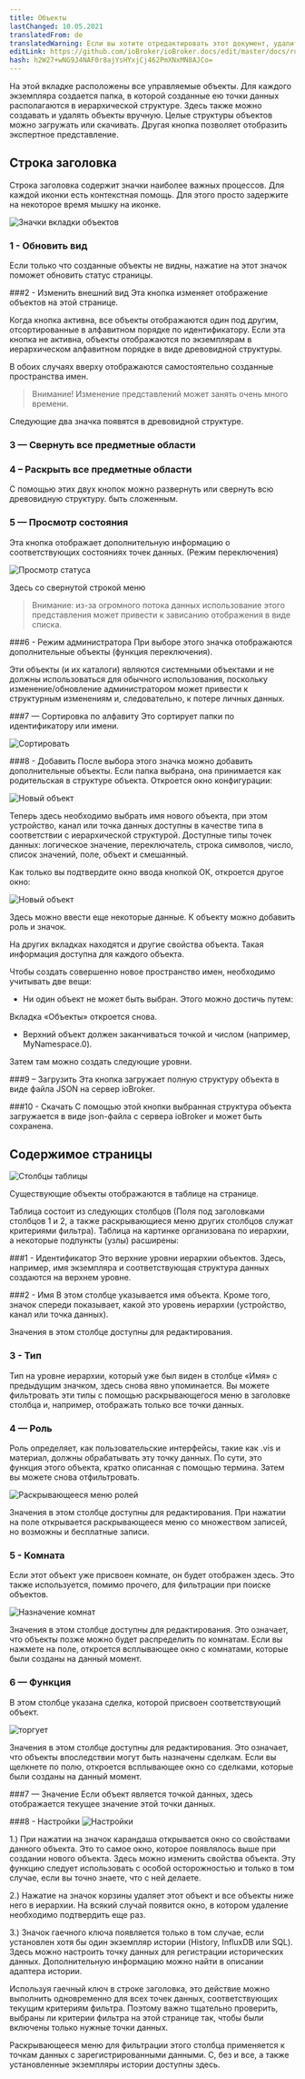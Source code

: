 ```yaml
---
title: Объекты
lastChanged: 10.05.2021
translatedFrom: de
translatedWarning: Если вы хотите отредактировать этот документ, удалите поле «translationFrom», в противном случае этот документ будет снова автоматически переведен
editLink: https://github.com/ioBroker/ioBroker.docs/edit/master/docs/ru/admin/objects.md
hash: h2W27+wNG9J4NAF0r8ajYsHYxjCj462PmXNxMN8AJCo=
---
```

На этой вкладке расположены все управляемые объекты. Для каждого экземпляра создается папка, в которой созданные ею точки данных располагаются в иерархической структуре. Здесь также можно создавать и удалять объекты вручную. Целые структуры объектов можно загружать или скачивать. Другая кнопка позволяет отобразить экспертное представление.

## Строка заголовка
Строка заголовка содержит значки наиболее важных процессов. Для каждой иконки есть контекстная помощь. Для этого просто задержите на некоторое время мышку на иконке.

![Значки вкладки объектов](../../de/admin/media/ADMIN_Objekte_numbers.png)

### 1 - Обновить вид
Если только что созданные объекты не видны, нажатие на этот значок поможет обновить статус страницы.

###2 - Изменить внешний вид
Эта кнопка изменяет отображение объектов на этой странице.

Когда кнопка активна, все объекты отображаются один под другим, отсортированные в алфавитном порядке по идентификатору. Если эта кнопка не активна, объекты отображаются по экземплярам в иерархическом алфавитном порядке в виде древовидной структуры.

В обоих случаях вверху отображаются самостоятельно созданные пространства имен.

>Внимание! Изменение представлений может занять очень много времени.

Следующие два значка появятся в древовидной структуре.

### 3 — Свернуть все предметные области
### 4 – Раскрыть все предметные области
С помощью этих двух кнопок можно развернуть или свернуть всю древовидную структуру.
быть сложенным.

### 5 — Просмотр состояния
Эта кнопка отображает дополнительную информацию о соответствующих состояниях точек данных. (Режим переключения)

![Просмотр статуса](../../de/admin/media/ADMIN_Objekte_status_tree.png)

Здесь со свернутой строкой меню

> Внимание: из-за огромного потока данных использование этого представления может привести к зависанию отображения в виде списка.

###6 - Режим администратора
При выборе этого значка отображаются дополнительные объекты (функция переключения).

Эти объекты (и их каталоги) являются системными объектами и не должны использоваться для обычного использования, поскольку изменение/обновление администратором может привести к структурным изменениям и, следовательно, к потере личных данных.

###7 — Сортировка по алфавиту
Это сортирует папки по идентификатору или имени.

![Сортировать](../../de/admin/media/ADMIN_Objekte_Sortieren.gif)

###8 - Добавить
После выбора этого значка можно добавить дополнительные объекты.
Если папка выбрана, она принимается как родительская в структуре объекта. Откроется окно конфигурации:

![Новый объект](../../de/admin/media/ADMIN_Objekte_new_01.png)

Теперь здесь необходимо выбрать имя нового объекта, при этом устройство, канал или точка данных доступны в качестве типа в соответствии с иерархической структурой. Доступные типы точек данных: логическое значение, переключатель, строка символов, число, список значений, поле, объект и смешанный.

Как только вы подтвердите окно ввода кнопкой ОК, откроется другое окно:

![Новый объект](../../de/admin/media/ADMIN_Objekte_new_02.png)

Здесь можно ввести еще некоторые данные. К объекту можно добавить роль и значок.

На других вкладках находятся и другие свойства объекта. Такая информация доступна для каждого объекта.

Чтобы создать совершенно новое пространство имен, необходимо учитывать две вещи:

* Ни один объект не может быть выбран. Этого можно достичь путем:

Вкладка «Объекты» откроется снова.

* Верхний объект должен заканчиваться точкой и числом (например, MyNamespace.0).

Затем там можно создать следующие уровни.

###9 – Загрузить
Эта кнопка загружает полную структуру объекта в виде файла JSON на сервер ioBroker.

###10 - Скачать
С помощью этой кнопки выбранная структура объекта загружается в виде json-файла с сервера ioBroker и может быть сохранена.

## Содержимое страницы
![Столбцы таблицы](../../de/admin/media/ADMIN_Objekte_numbers02.png)

Существующие объекты отображаются в таблице на странице.

Таблица состоит из следующих столбцов (Поля под заголовками столбцов 1 и 2, а также раскрывающиеся меню других столбцов служат критериями фильтра). Таблица на картинке организована по иерархии, а некоторые подпункты (узлы) расширены:

###1 - Идентификатор
Это верхние уровни иерархии объектов. Здесь, например, имя экземпляра и соответствующая структура данных создаются на верхнем уровне.

###2 - Имя
В этом столбце указывается имя объекта. Кроме того, значок спереди показывает, какой это уровень иерархии (устройство, канал или точка данных).

Значения в этом столбце доступны для редактирования.

### 3 - Тип
Тип на уровне иерархии, который уже был виден в столбце «Имя» с предыдущим значком, здесь снова явно упоминается. Вы можете фильтровать эти типы с помощью раскрывающегося меню в заголовке столбца и, например, отображать только все точки данных.

### 4 — Роль
Роль определяет, как пользовательские интерфейсы, такие как .vis и материал, должны обрабатывать эту точку данных. По сути, это функция этого объекта, кратко описанная с помощью термина. Затем вы можете снова отфильтровать.

![Раскрывающееся меню ролей](../../de/admin/media/ADMIN_Objekte_role.png)

Значения в этом столбце доступны для редактирования. При нажатии на поле открывается раскрывающееся меню со множеством записей, но возможны и бесплатные записи.

### 5 - Комната
Если этот объект уже присвоен комнате, он будет отображен здесь.
Это также используется, помимо прочего, для фильтрации при поиске объектов.

![Назначение комнат](../../de/admin/media/ADMIN_Objekte_rooms.png)

Значения в этом столбце доступны для редактирования. Это означает, что объекты позже можно будет распределить по комнатам. Если вы нажмете на поле, откроется всплывающее окно с комнатами, которые были созданы на данный момент.

### 6 — Функция
В этом столбце указана сделка, которой присвоен соответствующий объект.

![торгует](../../de/admin/media/ADMIN_Objekte_functions.png)

Значения в этом столбце доступны для редактирования. Это означает, что объекты впоследствии могут быть назначены сделкам. Если вы щелкнете по полю, откроется всплывающее окно со сделками, которые были созданы на данный момент.

###7 — Значение
Если объект является точкой данных, здесь отображается текущее значение этой точки данных.

###8 - Настройки
![Настройки](../../de/admin/media/ADMIN_Objekte_numbers03.png)

1.) При нажатии на значок карандаша открывается окно со свойствами данного объекта. Это то самое окно, которое появлялось выше при создании нового объекта. Здесь можно изменить свойства объекта. Эту функцию следует использовать с особой осторожностью и только в том случае, если вы точно знаете, что с ней делаете.

2.) Нажатие на значок корзины удаляет этот объект и все объекты ниже него в иерархии. На всякий случай появится окно, в котором удаление необходимо подтвердить еще раз.

3.) Значок гаечного ключа появляется только в том случае, если установлен хотя бы один экземпляр истории (History, InfluxDB или SQL). Здесь можно настроить точку данных для регистрации исторических данных.
Дополнительную информацию можно найти в описании адаптера истории.

Используя гаечный ключ в строке заголовка, это действие можно выполнить одновременно для всех точек данных, соответствующих текущим критериям фильтра. Поэтому важно тщательно проверить, выбраны ли критерии фильтра на этой странице так, чтобы были включены только нужные точки данных.

Раскрывающееся меню для фильтрации этого столбца применяется к точкам данных с зарегистрированными данными. С, без и все, а также установленные экземпляры истории доступны здесь.